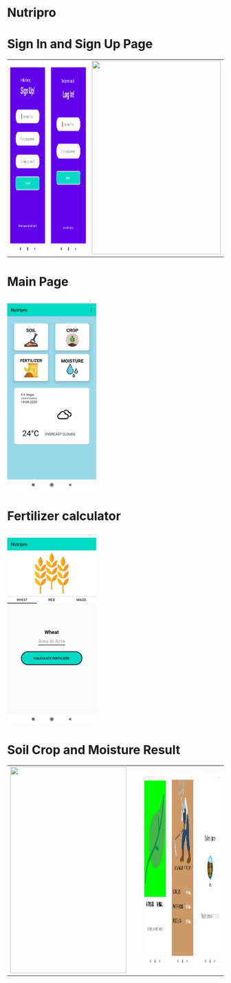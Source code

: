 # Nutripro

<h1>Sign In and Sign Up Page</h1>
<table>
  <tr>
  <td><img height ="450" src="https://github.com/Jaisriram3600/Nutripro/blob/master/app/src/main/res/drawable/Screenshot_2020-09-14-22-36-08-909_com.blogspot.techyfruit360.nutripro.jpg"/></td>
    <td><img height ="450" src="https://github.com/Jaisriram3600/Nutripro/blob/master/app/src/main/res/drawable/Screenshot_2020-09-14-22-36-02-455_com.blogspot.techyfruit360.nutripro.jpg"/></td>
      
   <td> <img src="https://github.com/Jaisriram3600/Nutripro/blob/master/app/src/main/res/drawable/gif.gif" width="300" height="450"/></td>
  </tr>
</table>

<h1>Main Page</h1>
<img height ="450" src="https://github.com/Jaisriram3600/Nutripro/blob/master/app/src/main/res/drawable/Screenshot_2020-09-14-22-35-09-301_com.blogspot.techyfruit360.nutripro.jpg"/>
 
 <h1>Fertilizer calculator</h1>
 <img height ="450" src="https://github.com/Jaisriram3600/Nutripro/blob/master/app/src/main/res/drawable/Screenshot_2020-09-14-22-35-18-984_com.blogspot.techyfruit360.nutripro.jpg"/>
 <table>
  <tr>
    <h1>Soil Crop and Moisture Result</h1>
   <td><img src="screenshots/Screenshot_1582745139.png" width=270 height=480></td>
  <td></td>
  <td></td>
  <td><img height ="450" src="https://github.com/Jaisriram3600/Nutripro/blob/master/app/src/main/res/drawable/Screenshot_2020-09-14-22-35-36-399_com.blogspot.techyfruit360.nutripro.jpg"/></td>
  <td> <img height ="450" src="https://github.com/Jaisriram3600/Nutripro/blob/master/app/src/main/res/drawable/Screenshot_2020-09-14-22-35-45-744_com.blogspot.techyfruit360.nutripro.jpg"/></td>
  <td>  <img height ="450" src="https://github.com/Jaisriram3600/Nutripro/blob/master/app/src/main/res/drawable/Screenshot_2020-09-14-22-35-24-346_com.blogspot.techyfruit360.nutripro.jpg"/></td>
 
  </tr>
</table>

